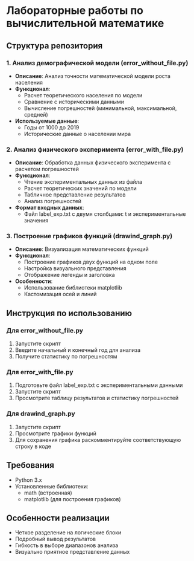 # Лабораторные работы по вычислительной математике

## Структура репозитория

### 1. Анализ демографической модели (error_without_file.py)
- **Описание**: Анализ точности математической модели роста населения
- **Функционал**:
  - Расчет теоретического населения по модели
  - Сравнение с историческими данными
  - Вычисление погрешностей (минимальной, максимальной, средней)
- **Используемые данные**:
  - Годы от 1000 до 2019
  - Исторические данные о населении мира

### 2. Анализ физического эксперимента (error_with_file.py)
- **Описание**: Обработка данных физического эксперимента с расчетом погрешностей
- **Функционал**:
  - Чтение экспериментальных данных из файла
  - Расчет теоретических значений по модели
  - Табличное представление результатов
  - Анализ погрешностей
- **Формат входных данных**:
  - Файл label_exp.txt с двумя столбцами: t и экспериментальные значения

### 3. Построение графиков функций (drawind_graph.py)
- **Описание**: Визуализация математических функций
- **Функционал**:
  - Построение графиков двух функций на одном поле
  - Настройка визуального представления
  - Отображение легенды и заголовка
- **Особенности**:
  - Использование библиотеки matplotlib
  - Кастомизация осей и линий

## Инструкция по использованию

### Для error_without_file.py
1. Запустите скрипт
2. Введите начальный и конечный год для анализа
3. Получите статистику по погрешностям

### Для error_with_file.py
1. Подготовьте файл label_exp.txt с экспериментальными данными
2. Запустите скрипт
3. Просмотрите таблицу результатов и статистику погрешностей

### Для drawind_graph.py
1. Запустите скрипт
2. Просмотрите графики функций
3. Для сохранения графика раскомментируйте соответствующую строку в коде

## Требования
- Python 3.x
- Установленные библиотеки:
  - math (встроенная)
  - matplotlib (для построения графиков)

## Особенности реализации
- Четкое разделение на логические блоки
- Подробный вывод результатов
- Гибкость в выборе диапазонов анализа
- Визуально приятное представление данных